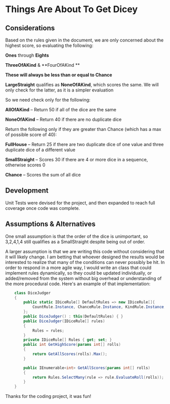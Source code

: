 # Things Are About To Get Dicey

## Considerations

Based on the rules given in the document, we are only concerned about the highest score, so evaluating the following:

**Ones** through **Eights**

**ThreeOfAKind** & **FourOfAKind **
   
**These will always be less than or equal to Chance**

**LargeStraight** qualifies as **NoneOfAKind**, which scores the same. We will only check for the latter, as it is a simpler evaluation


So we need check only for the following:
            
**AllOfAKind** – Return 50 if all of the dice are the same

**NoneOfAKind** – Return 40 if there are no duplicate dice

Return the following only if they are greater than Chance (which has a max of possible score of 40):

**FullHouse** – Return 25 if there are two duplicate dice of one value and three duplicate dice of a different value

**SmallStraight** – Scores 30 if there are 4 or more dice in a sequence, otherwise scores 0

**Chance** – Scores the sum of all dice

## Development

Unit Tests were devised for the project, and then expanded to reach full coverage once code was complete.

## Assumptions & Alternatives

One small assumption is that the order of the dice is unimportant, so 3,2,4,1,4 still qualifies as a SmallStraight despite being out of order.

A larger assumption is that we are writing this code without considering that it will likely change. I am betting that whoever designed the results would be interested to realize that many of the conditions can never possibly be hit. In order to respond in a more agile way, I would write an class that could implement rules dynamically, so they could be updated individually, or added/removed from the system without big overhead or understanding of the more procedural code. Here's an example of that implementation:

```c#
    class DiceJudger
    {
        public static IDiceRule[] DefaultRules => new IDiceRule[]{
            CountRule.Instance, ChanceRule.Instance, KindRule.Instance, StraightRule.Instance
        };
        public DiceJudger() : this(DefaultRules) { }
        public DiceJudger(IDiceRule[] rules)
        {
            Rules = rules;
        }
        private IDiceRule[] Rules { get; set; }
        public int GetHighScore(params int[] rolls)
        {
            return GetAllScores(rolls).Max();
        }

        public IEnumerable<int> GetAllScores(params int[] rolls)
        {
            return Rules.SelectMany(rule => rule.EvaluateRoll(rolls));
        }
    }
```


Thanks for the coding project, it was fun!
